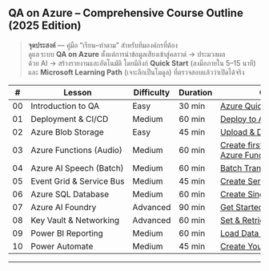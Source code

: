 ## QA on Azure – Comprehensive Course Outline (2025 Edition)

> **จุดประสงค์** — คู่มือ “เรียน–ทำตาม” สำหรับทีมองค์กรที่ต้องดูแล ระบบ **QA on Azure** ตั้งแต่การนำข้อมูลเสียงเข้าสู่คลาวด์ → ประมวลผลด้วย AI → สร้างรายงานและอัตโนมัติ โดยมีลิงก์ **Quick Start** (ลงมือภายใน 5–15 นาที) และ **Microsoft Learning Path** (เจาะลึกเป็นโมดูล) ที่ตรวจสอบแล้วว่าเปิดได้จริง

| #  | Lesson                   | Difficulty | Duration | Quick Start (Hands‑on)                                                                                                                       | Extra Learning (Microsoft Learn Path/Module)                                                                                                     |
| -- | ------------------------ | ---------- | -------- | -------------------------------------------------------------------------------------------------------------------------------------------- | ------------------------------------------------------------------------------------------------------------------------------------------------ |
| 00 | Introduction to QA       | Easy       | 30 min   | [Azure Quickstart Center](https://learn.microsoft.com/en-us/azure/azure-portal/azure-portal-quickstart-center)                               | [Azure Fundamentals (AZ‑900)](https://learn.microsoft.com/training/paths/azure-fundamentals/)                                                    |
| 01 | Deployment & CI/CD       | Medium     | 60 min   | [Deploy to Azure with GitHub Actions](https://learn.microsoft.com/en-us/azure/developer/github/github-actions?tabs=azure-cli%2Cwindows)      | [Build applications with Azure DevOps](https://learn.microsoft.com/en-us/training/paths/build-applications-with-azure-devops/)                   |
| 02 | Azure Blob Storage       | Easy       | 45 min   | [Upload & Download Blobs (Portal)](https://learn.microsoft.com/en-us/azure/storage/blobs/storage-quickstart-blobs-portal)                    | [Store Data in Azure](https://learn.microsoft.com/en-us/training/paths/store-access-data-azure/)                                                 |
| 03 | Azure Functions (Audio)  | Medium     | 60 min   | [Create first Azure Function (Python VS Code)](https://learn.microsoft.com/en-us/azure/azure-functions/create-first-function-vs-code-python) | [Create Serverless Applications](https://learn.microsoft.com/en-us/training/paths/create-serverless-applications/)                               |
| 04 | Azure AI Speech (Batch)  | Medium     | 60 min   | [Batch Transcription Quickstart](https://learn.microsoft.com/en-us/azure/ai-services/speech-service/batch-transcription-create)              | [Speech‑to‑text Batch Transcription Module](https://learn.microsoft.com/en-us/training/modules/speech-to-text-batch-transcription/)              |
| 05 | Event Grid & Service Bus | Medium     | 45 min   | [Create Service Bus Queue & Send Messages](https://learn.microsoft.com/en-us/azure/service-bus-messaging/service-bus-quickstart-portal)      | [Develop Message‑based Solutions (AZ‑204)](https://learn.microsoft.com/en-us/training/paths/az-204-develop-message-based-solutions/)             |
| 06 | Azure SQL Database       | Medium     | 60 min   | [Create Single Azure SQL DB (Portal)](https://learn.microsoft.com/en-us/azure/azure-sql/database/single-database-create-quickstart)          | [Work with Relational Data in Azure](https://learn.microsoft.com/en-us/training/paths/work-with-relational-data-in-azure/)                       |
| 07 | Azure AI Foundry         | Advanced   | 90 min   | [Get Started in Foundry Playground](https://learn.microsoft.com/en-us/azure/ai-foundry/quickstarts/get-started-playground)                   | [Create & Manage Generative AI with Azure AI Foundry](https://learn.microsoft.com/en-us/training/paths/create-manage-generative-ai-foundry/)     |
| 08 | Key Vault & Networking   | Advanced   | 60 min   | [Set & Retrieve a Secret (Portal)](https://learn.microsoft.com/en-us/azure/key-vault/secrets/quick-create-portal)                            | [Secure and Connect Azure Services](https://learn.microsoft.com/en-us/training/paths/configure-secure-workloads-using-azure-virtual-networking/) |
| 09 | Power BI Reporting       | Medium     | 60 min   | [Load Data & Create a Report (Desktop)](https://learn.microsoft.com/en-us/power-bi/transform-model/desktop-quickstart-load-data)             | [Create & Use Analytics Reports with Power BI](https://learn.microsoft.com/en-us/training/paths/create-use-analytics-reports-power-bi/)          |
| 10 | Power Automate           | Medium     | 45 min   | [Create Your First Cloud Flow](https://learn.microsoft.com/en-us/power-automate/get-started-logic-flow)                                      | [Automate Business Processes with Power Automate](https://learn.microsoft.com/en-us/training/paths/automate-process-power-automate/)             |

---

